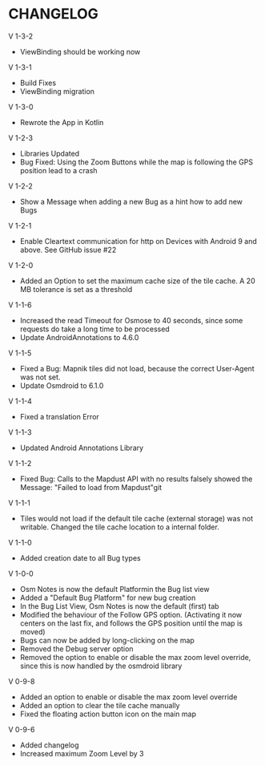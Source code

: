 CHANGELOG
=========
V 1-3-2

- ViewBinding should be working now

V 1-3-1

- Build Fixes
- ViewBinding migration

V 1-3-0

- Rewrote the App in Kotlin

V 1-2-3

- Libraries Updated
- Bug Fixed: Using the Zoom Buttons while the map is following the GPS position lead to a crash

V 1-2-2

- Show a Message when adding a new Bug as a hint how to add new Bugs

V 1-2-1

- Enable Cleartext communication for http on Devices with Android 9 and above. See GitHub issue #22  

V 1-2-0

- Added an Option to set the maximum cache size of the tile cache. A 20 MB tolerance is set as a threshold 

V 1-1-6

- Increased the read Timeout for Osmose to 40 seconds, since some requests do take a long time to be processed
- Update AndroidAnnotations to 4.6.0

V 1-1-5

- Fixed a Bug: Mapnik tiles did not load, because the correct User-Agent was not set.
- Update Osmdroid to 6.1.0

V 1-1-4

- Fixed a translation Error

V 1-1-3

- Updated Android Annotations Library

V 1-1-2

- Fixed Bug: Calls to the Mapdust API with no results falsely showed the Message: "Failed to load from Mapdust"git 

V 1-1-1

- Tiles would not load if the default tile cache (external storage) was not writable. Changed the tile cache location to a internal folder.

V 1-1-0

- Added creation date to all Bug types

V 1-0-0

- Osm Notes is now the default Platformin the Bug list view
- Added a "Default Bug Platform" for new bug creation
- In the Bug List View, Osm Notes is now the default (first) tab
- Modified the behaviour of the Follow GPS option. (Activating it now centers on the last fix, and follows the GPS position until the map is moved)
- Bugs can now be added by long-clicking on the map
- Removed the Debug server option
- Removed the option to enable or disable the max zoom level override, since this is now handled by the osmdroid library

V 0-9-8

- Added an option to enable or disable the max zoom level override
- Added an option to clear the tile cache manually
- Fixed the floating action button icon on the main map

V 0-9-6

- Added changelog
- Increased maximum Zoom Level by 3
